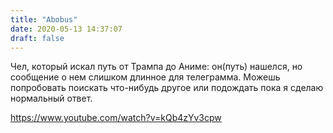 ```yaml
---
title: "Abobus"
date: 2020-05-13 14:37:07
draft: false
---
```


Чел, который искал путь от Трампа до Аниме: он(путь) нашелся, но сообщение о нем слишком длинное для телеграмма. Можешь попробовать поискать что-нибудь другое или подождать пока я сделаю нормальный ответ.

https://www.youtube.com/watch?v=kQb4zYv3cpw

